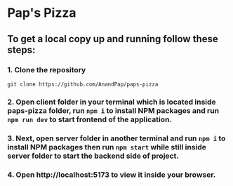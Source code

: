 # Pap's Pizza

## To get a local copy up and running follow these steps:

### 1. Clone the repository

`git clone https://github.com/AnandPap/paps-pizza`

### 2. Open client folder in your terminal which is located inside paps-pizza folder, run `npm i` to install NPM packages and run `npm run dev` to start frontend of the application.

### 3. Next, open server folder in another terminal and run `npm i` to install NPM packages then run `npm start` while still inside server folder to start the backend side of project.

### 4. Open http://localhost:5173 to view it inside your browser.

